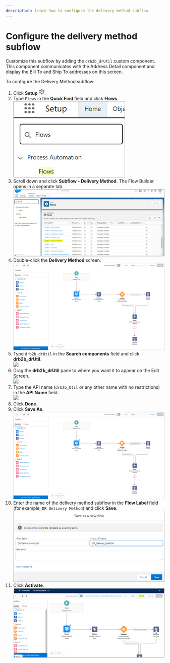 ```yaml
---
description: Learn how to configure the delivery method subflow.
---
```


# Configure the delivery method subflow

Customize this subflow by adding the `drb2b_drUtil` custom component. This component communicates with the Address Detail component and display the Bill To and Ship To addresses on this screen.

To configure the Delivery Method subflow:

1. Click **Setup** ![](../../../.gitbook/assets/Setup.png).
2. Type `Flows` in the **Quick Find** field and click **Flows**. \
   ![](<../../../.gitbook/assets/Quick Find - Flows.png>)
3. Scroll down and click **Subflow - Delivery Method**. The Flow Builder opens in a separate tab.\
   ![](<../../../.gitbook/assets/Delivery method subflow 1.png>)&#x20;
4. Double-click the **Delivery Method** screen. \
   ![](<../../../.gitbook/assets/Subflow - Delivery Method.png>)&#x20;
5. Type `drb2b_drUtil` in the **Search components** field and click **drb2b\_drUtil**.\
   ![](<../../../.gitbook/assets/Search drb2b\_drUtil.png>)
6. Drag the **drb2b\_drUtil** pane to where you want it to appear on the Edit Screen. \
   ![](<../../../.gitbook/assets/Edit Screen drb2b\_drUtil Deliver Method.png>)
7. Type the API name (`drb2b_Util` or any other name with no restrictions) in the **API Name** field.\
   ![](<../../../.gitbook/assets/Edit Screen API Name drb2b\_Util.png>)
8. Click **Done**.
9. Click **Save As**. \
   ![](<../../../.gitbook/assets/Subflow - Delivery Method.png>)&#x20;
10. Enter the name of the delivery method subflow in the **Flow Label** field (for example, `DR Delivery Method`) and click **Save**.\
    ![](<../../../.gitbook/assets/Save as new flow Delivery Method.png>)
11. Click **Activate**. \
    ![](<../../../.gitbook/assets/Delivery method subflow 5.png>)&#x20;
